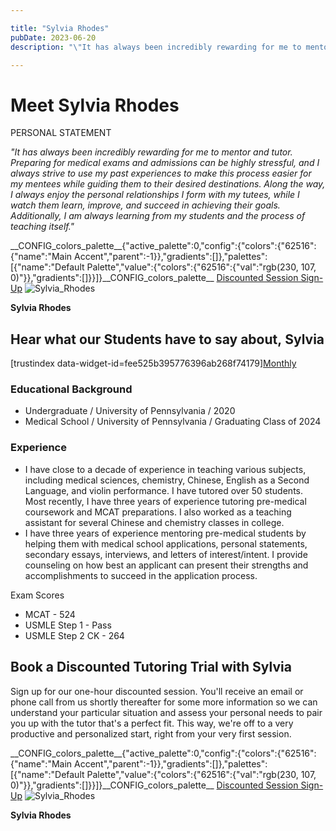 ```yaml
---

title: "Sylvia Rhodes"
pubDate: 2023-06-20
description: "\"It has always been incredibly rewarding for me to mentor and tutor. Preparing for medical exams and admissions can be highly stressful, and I always striv"

---
```



# Meet Sylvia Rhodes

PERSONAL STATEMENT

_"It has always been incredibly rewarding for me to mentor and tutor. Preparing for medical exams and admissions can be highly stressful, and I always strive to use my past experiences to make this process easier for my mentees while guiding them to their desired destinations. Along the way, I always enjoy the personal relationships I form with my tutees, while I watch them learn, improve, and succeed in achieving their goals. Additionally, I am always learning from my students and the process of teaching itself."_

\_\_CONFIG\_colors\_palette\_\_{"active\_palette":0,"config":{"colors":{"62516":{"name":"Main Accent","parent":-1}},"gradients":\[\]},"palettes":\[{"name":"Default Palette","value":{"colors":{"62516":{"val":"rgb(230, 107, 0)"}},"gradients":\[\]}}\]}\_\_CONFIG\_colors\_palette\_\_ [Discounted Session Sign-Up](/purchase-discounted-session/) ![](https://www.medlearnity.com//images/wp/2023/08/Sylvia_Rhodes.webp "Sylvia_Rhodes")

**Sylvia Rhodes**

## Hear what our Students have to say about, Sylvia

\[trustindex data-widget-id=fee525b395776396ab268f74179\][Monthly](#)

### Educational Background

- Undergraduate / University of Pennsylvania / 2020
- Medical School / University of Pennsylvania / Graduating Class of 2024

### Experience

- I have close to a decade of experience in teaching various subjects, including medical sciences, chemistry, Chinese, English as a Second Language, and violin performance. I have tutored over 50 students. Most recently, I have three years of experience tutoring pre-medical coursework and MCAT preparations. I also worked as a teaching assistant for several Chinese and chemistry classes in college.
- I have three years of experience mentoring pre-medical students by helping them with medical school applications, personal statements, secondary essays, interviews, and letters of interest/intent. I provide counseling on how best an applicant can present their strengths and accomplishments to succeed in the application process. 

Exam Scores

- MCAT - 524
- USMLE Step 1 - Pass
- USMLE Step 2 CK - 264

## Book a Discounted Tutoring Trial with Sylvia

Sign up for our one-hour discounted session. You'll receive an email or phone call from us shortly thereafter for some more information so we can understand your particular situation and assess your personal needs to pair you up with the tutor that's a perfect fit. This way, we're off to a very productive and personalized start, right from your very first session.

\_\_CONFIG\_colors\_palette\_\_{"active\_palette":0,"config":{"colors":{"62516":{"name":"Main Accent","parent":-1}},"gradients":\[\]},"palettes":\[{"name":"Default Palette","value":{"colors":{"62516":{"val":"rgb(230, 107, 0)"}},"gradients":\[\]}}\]}\_\_CONFIG\_colors\_palette\_\_ [Discounted Session Sign-Up](/purchase-discounted-session/) ![](https://www.medlearnity.com//images/wp/2023/08/Sylvia_Rhodes.webp "Sylvia_Rhodes")

**Sylvia Rhodes**
